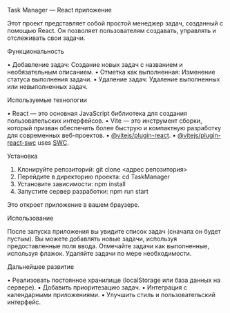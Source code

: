 Task Manager — React приложение

Этот проект представляет собой простой менеджер задач, созданный с помощью React. Он позволяет пользователям создавать, управлять и отслеживать свои задачи.

Функциональность

• Добавление задач: Создание новых задач с названием и необязательным описанием.
• Отметка как выполненная: Изменение статуса выполнения задачи.
• Удаление задач: Удаление выполненных или невыполненных задач.

Используемые технологии

• React — это основная JavaScript библиотека для создания пользовательских интерфейсов.
• Vite — это инструмент сборки, который призван обеспечить более быструю и компактную разработку для современных веб-проектов.
• [@vitejs/plugin-react](https://github.com/vitejs/vite-plugin-react/blob/main/packages/plugin-react/README.md).
• [@vitejs/plugin-react-swc](https://github.com/vitejs/vite-plugin-react-swc) uses [SWC](https://swc.rs/).

Установка

1. Клонируйте репозиторий: git clone <адрес репозитория>
2. Перейдите в директорию проекта: cd TaskManager
3. Установите зависимости: npm install
4. Запустите сервер разработки: npm run start

Это откроет приложение в вашем браузере.

Использование

После запуска приложения вы увидите список задач (сначала он будет пустым). Вы можете добавлять новые задачи, используя предоставленные поля ввода. Отмечайте задачи как выполненные, используя флажок. Удаляйте задачи по мере необходимости.

Дальнейшее развитие

• Реализовать постоянное хранилище (localStorage или база данных на сервере).
• Добавить приоритезацию задач.
• Интеграция с календарными приложениями.
• Улучшить стиль и пользовательский интерфейс.
